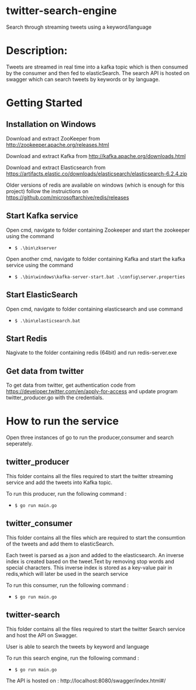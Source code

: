 # twitter-search-engine
Search through streaming tweets using a keyword/language

# Description:
Tweets are streamed in real time into a kafka topic which is then consumed by the consumer and then fed to elasticSearch. The search API is hosted on swagger which can search tweets by keywords or by language.

# Getting Started

## Installation on Windows

Download and extract ZooKeeper from http://zookeeper.apache.org/releases.html

Download and extract Kafka from http://kafka.apache.org/downloads.html

Download and extract Elasticsearch from https://artifacts.elastic.co/downloads/elasticsearch/elasticsearch-6.2.4.zip

Older versions of redis are available on windows (which is enough for this project) follow the instruictions on https://github.com/microsoftarchive/redis/releases


## Start Kafka service

Open cmd, navigate to folder containing Zookeeper and start the zookeeper using the command

+ `$ .\bin\zkserver`

Open another cmd, navigate to folder containing Kafka and start the kafka service using the command
+ `$ .\bin\windows\kafka-server-start.bat .\config\server.properties`

## Start ElasticSearch

Open cmd, navigate to folder containing elasticsearch and use command

+ `$ .\bin\elasticsearch.bat`

## Start Redis

Nagivate to the folder containing redis (64bit) and run redis-server.exe

## Get data from twitter

To get data from twitter, get authentication code from  https://developer.twitter.com/en/apply-for-access and update program twitter_producer.go with the credentials.

# How to run the service

Open three instances of go to run the producer,consumer and search seperately.

## twitter_producer
This folder contains all the files required to start the twitter streaming service and add the tweets into Kafka topic.

To run this producer, run the following command :

+ `$ go run main.go`

## twitter_consumer
This folder contains all the files which are required to start the consumtion of the tweets and add them to elasticSearch.

Each tweet is parsed as a json and added to the elasticsearch. An inverse index is created based on the tweet.Text by removing stop words and special characters. This inverse index is stored as a key-value pair in redis,which will later be used in the search service

To run this consumer, run the following command :

+ `$ go run main.go`

## twitter-search
This folder contains all the files required to start the twitter Search service and host the API on Swagger.

User is able to search the tweets by keyword and language

To run this search engine, run the following command :

+ `$ go run main.go`

The API is hosted on : http://localhost:8080/swagger/index.html#/